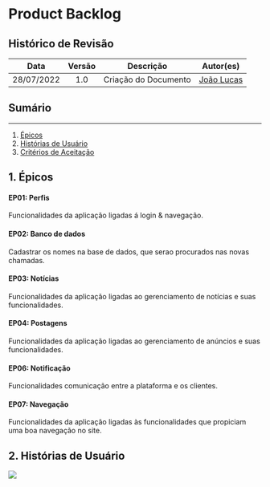 # Product Backlog

## Histórico de Revisão
 
|   Data   |  Versão  |        Descrição       |          Autor(es)          |
|:--------:|:--------:|:----------------------:|:---------------------------:|
| 28/07/2022 |   1.0   | Criação do Documento | [João Lucas](https://github.com/HacKairos)  |

## Sumário
----------------
1. [Épicos](#1)
2. [Histórias de Usuário](#2)
3. [Critérios de Aceitação](#3)

## 1. <a name="1"> Épicos</a>

#### EP01: Perfis
Funcionalidades da aplicação ligadas á login & navegação.

#### EP02: Banco de dados
Cadastrar os nomes na base de dados, que serao procurados nas novas chamadas.

#### EP03: Notícias
Funcionalidades da aplicação ligadas ao gerenciamento de notícias e suas funcionalidades.

#### EP04: Postagens
Funcionalidades da aplicação ligadas ao gerenciamento de anúncios e suas funcionalidades.

#### EP06: Notificação
Funcionalidades comunicação entre a plataforma e os clientes.

#### EP07: Navegação
Funcionalidades da aplicação ligadas às funcionalidades que propiciam uma boa navegação no site.

## 2. <a name="2"> Histórias de Usuário</a>

<img src="https://user-images.githubusercontent.com/57872849/181761590-7215aae2-ac5e-4028-9baa-219008e4fc4b.png"/>
